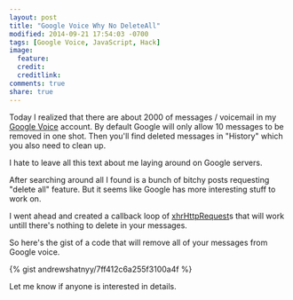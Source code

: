 ```yaml
---
layout: post
title: "Google Voice Why No DeleteAll"
modified: 2014-09-21 17:54:03 -0700
tags: [Google Voice, JavaScript, Hack]
image:
  feature: 
  credit: 
  creditlink: 
comments: true
share: true
---
```


Today I realized that there are about 2000 of messages / voicemail in my [Google Voice](https://www.google.com/voice) account. By default Google will only allow 10 messages to be removed in one shot. Then you'll find deleted messages in "History" which you also need to clean up.

I hate to leave all this text about me laying around on Google servers.

After searching around all I found is a bunch of bitchy posts requesting "delete all" feature. But it seems like Google has more interesting stuff to work on.

I went ahead and created a callback loop of [xhrHttpRequest](http://www.html5rocks.com/en/tutorials/file/xhr2/)s  that will work untill there's nothing to delete in your messages.

So here's the gist of a code that will remove all of your messages from Google voice.

{% gist andrewshatnyy/7ff412c6a255f3100a4f %}

Let me know if anyone is interested in details.